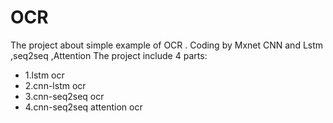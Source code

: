 # OCR
The project about simple example of OCR . Coding by Mxnet CNN and Lstm ,seq2seq ,Attention
The project include 4 parts:

* 1.lstm ocr 
* 2.cnn-lstm ocr
* 3.cnn-seq2seq ocr
* 4.cnn-seq2seq attention ocr

